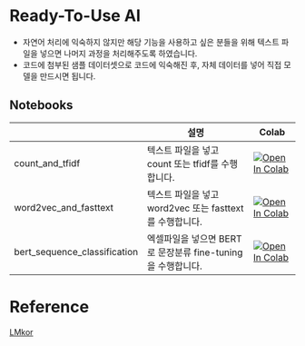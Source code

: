 # Ready-To-Use AI
* 자연어 처리에 익숙하지 않지만 해당 기능을 사용하고 싶은 분들을 위해 텍스트 파일을 넣으면 나머지 과정을 처리해주도록 하였습니다.
* 코드에 첨부된 샘플 데이터셋으로 코드에 익숙해진 후, 자체 데이터를 넣어 직접 모델을 만드시면 됩니다.

## Notebooks
|    |  설명  | Colab  |
| ---| ------| ----- |
| count_and_tfidf                  |   텍스트 파일을 넣고 count 또는 tfidf를 수행합니다.           |         [![Open In Colab](https://colab.research.google.com/assets/colab-badge.svg)](https://colab.research.google.com/github/kiyoungkim1/ReadyToUseNlp/blob/main/notebooks/count_and_tfidf.ipynb) |
| word2vec_and_fasttext            |   텍스트 파일을 넣고 word2vec 또는 fasttext를 수행합니다.     |         [![Open In Colab](https://colab.research.google.com/assets/colab-badge.svg)](https://colab.research.google.com/github/kiyoungkim1/ReadyToUseNlp/blob/main/notebooks/word2vec_and_fasttext.ipynb) |
| bert_sequence_classification     |   엑셀파일을 넣으면 BERT로 문장분류 fine-tuning을 수행합니다.  |         [![Open In Colab](https://colab.research.google.com/assets/colab-badge.svg)](https://colab.research.google.com/github/kiyoungkim1/ReadyToUseAI/blob/main/notebooks/bert_sequence_classification.ipynb) |





# Reference
[LMkor](https://github.com/kiyoungkim1/LMkor)
